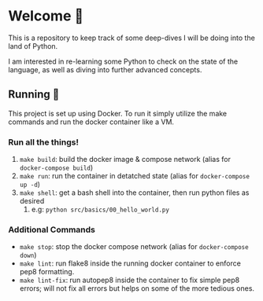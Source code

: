 # Welcome :wave:

This is a repository to keep track of some deep-dives I will be doing into the land of Python.

I am interested in re-learning some Python to check on the state of the language, as well as diving into further advanced concepts.

## Running :running:
This project is set up using Docker. To run it simply utilize the make commands and run the docker container like a VM.

### Run all the things!
1. `make build`: build the docker image & compose network (alias for `docker-compose build`)
2. `make run`: run the container in detatched state (alias for `docker-compose up -d`)
3. `make shell`: get a bash shell into the container, then run python files as desired
   1. e.g: `python src/basics/00_hello_world.py`

### Additional Commands
- `make stop`: stop the docker compose network (alias for `docker-compose down`)
- `make lint`: run flake8 inside the running docker container to enforce pep8 formatting.
- `make lint-fix`: run autopep8 inside the container to fix simple pep8 errors; will not fix all errors but helps on some of the more tedious ones.